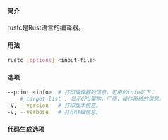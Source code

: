 #### 简介

rustc是Rust语言的编译器。

#### 用法

```bash
rustc [options] <input-file>
```

#### 选项

```bash
--print <info>	# 打印编译器的信息。可用的info如下：
	# target-list : 显示CPU架构，厂商，操作系统的信息。
-V, --version	# 打印版本信息。
-v, --verbose	# 打印详细信息。
```

#### 代码生成选项